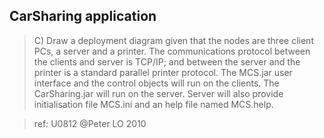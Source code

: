 ## CarSharing application


> C\) Draw a deployment diagram given that the nodes are three client
> PCs, a server and a printer. The communications protocol between the
> clients and server is TCP/IP; and between the server and the printer
> is a standard parallel printer protocol. The MCS.jar user interface
> and the control objects will run on the clients. The CarSharing.jar
> will run on the server. Server will also provide initialisation file
> MCS.ini and an help file named MCS.help.

> ref: U0812 \@Peter LO 2010
